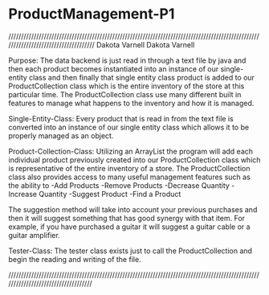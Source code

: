 # ProductManagement-P1
///////////////////////////////////////////////////////////////////////////////////////////////////////////////////////////////////// Dakota Varnell
Dakota Varnell

Purpose: The data backend is just read in through a text file by java and then each product becomes instantiated into an instance of our single-entity class and then finally that single entity class product is added to our ProductCollection class which is the entire inventory of the store at this particular time. The ProductCollection class use many different built in features to manage what happens to the inventory and how it is managed.

Single-Entity-Class: Every product that is read in from the text file is converted into an instance of our single entity class which allows it
to be properly managed as an object.

Product-Collection-Class: Utilizing an ArrayList the program will add each individual product previously created into our ProductCollection class
which is representative of the entire inventory of a store.  The ProductCollection class also provides access to many useful management features such 
as the ability to
-Add Products
-Remove Products
-Decrease Quantity
-Increase Quantity
-Suggest Product
-Find a Product

The suggestion method will take into account your previous purchases and then it will suggest something that has good synergy with that item.  For 
example, if you have purchased a guitar it will suggest a guitar cable or a guitar amplifier.  

Tester-Class: The tester class exists just to call the ProductCollection and begin the reading and writing of the file.  

////////////////////////////////////////////////////////////////////////////////////////////////////////////////////////////////////
